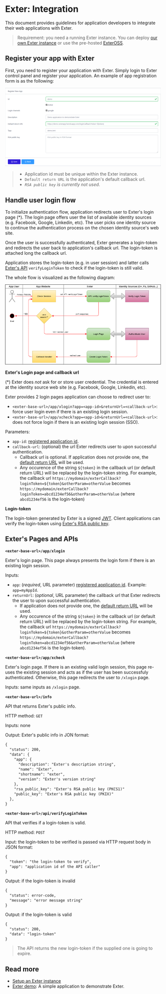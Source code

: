 # Exter: Integration

This document provides guidelines for application developers to integrate their web applications with Exter.

> Requirement: you need a running Exter instance. You can deploy [our own Exter instance](BuildAndRun.md) or use the pre-hosted [ExterOSS](https://btnguyen2k.github.io/exter/).

## Register your app with Exter

First, you need to register your application with Exter. Simply login to Exter control panel and register your application. An example of app registration form is as the following:

![Exter: Register new app](docs/Exter_register_new_app.png)

> - Application id must be unique within the Exter instance.
> - `Default return URL` is the application's default callback url.
> - _`RSA public key` is currently not used_.

## Handle user login flow

To initialize authentication flow, application redirects user to Exter's login page (*). The login page offers user the list of available identity sources (e.g. Facebook, Google, Linkedin, etc). The user picks one identity source to continue the authentication process on the chosen identity source's web site.

Once the user is successfully authenticated, Exter generates a login-token and redirects the user back to application's callback url. The login-token is attached long the callback url.

Application stores the login-token (e.g. in user session) and latter calls [Exter's API](#exters-pages-and-apis) `verifyLoginToken` to check if the login-token is still valid.

The whole flow is visualized as the following diagram:

![Exter Integration Flow](docs/Exter_flow_1.png)

**Exter's Login page and callback url**

(*) Exter does _not_ ask for or store user credential. The credential is entered at the identity source web site (e.g. Facebook, Google, Linkedin, etc).

Exter provides 2 login pages application can choose to redirect user to:

- `<exter-base-url>/app/xlogin?app=<app-id>&returnUrl=<callback-url>`: force user login even if there is an existing login session.
- `<exter-base-url>/app/xcheck?app=<app-id>&returnUrl=<callback-url>`: does not force login if there is an existing login session (SSO).

Parameters:

- `app-id`: [registered application id](#register-your-app-with-exter).
- `callback-url`: (optional) the url Exter redirects user to upon successful authentication.
  - Callback url is optional. If application does not provide one, the [default return URL](#register-your-app-with-exter) will be used.
  - Any occurence of the string `${token}` in the callback url (or default return URL) will be replaced by the login-token string. For example, the callback url `https://mydomain/exterCallback?loginToken=${token}&otherParam=otherValue` becomes `https://mydomain/exterCallback?loginToken=abcd1234ef56&otherParam=otherValue` (where `abcd1234ef56` is the login-token)

**Login-token**

The login-token generated by Exter is a signed [JWT](https://jwt.io/introduction/).
Client applications can verify the login-token using [Exter's RSA public key](#exters-pages-and-apis).

## Exter's Pages and APIs

**`<exter-base-url>/app/xlogin`**

Exter's login page. This page always presents the login form if there is an existing login session.

Inputs:
- `app`: (_required_, URL parameter) [registered application id](#register-your-app-with-exter). Example: `app=myAppId`.
- `returnUrl`: (_optional_, URL parameter) the callback url that Exter redirects the user to upon successful authentication.
  - If application does not provide one, the [default return URL](#register-your-app-with-exter) will be used.
  - Any occurence of the string `${token}` in the callback url (or default return URL) will be replaced by the login-token string. For example, the callback url `https://mydomain/exterCallback?loginToken=${token}&otherParam=otherValue` becomes `https://mydomain/exterCallback?loginToken=abcd1234ef56&otherParam=otherValue` (where `abcd1234ef56` is the login-token).

**`<exter-base-url>/app/xcheck`**

Exter's login page. If there is an existing valid login session, this page re-uses the existing session and acts as if the user has been successfuly authenticated.
Otherwise, this page redirects the user to `/xlogin` page.

Inputs: same inputs as `/xlogin` page.

**`<exter-base-url>/info`**

API that returns Exter's public info.

HTTP method: `GET`

Inputs: none

Output: Exter's public info in JON format:

```
{
  "status": 200,
  "data": {
    "app": {
      "description": "Exter's description string",
      "name": "Exter",
      "shortname": "exter",
      "version": "Exter's version string"
    },
    "rsa_public_key": "Exter's RSA public key (PKCS1)"
    "public_key": "Exter's RSA public key (PKIX)"
  },
}
```

**`<exter-base-url>/api/verifyLoginToken`**

API that verifies if a login-token is valid.

HTTP method: `POST`

Input: the login-token to be verified is passed via HTTP request body in JSON format:

```
{
  "token": "the login-token to verify",
  "app": "application id of the API caller"
}
```

Output: if the login-token is invalid

```
{
  "status": error-code,
  "message": "error message string"
}
```

Output: if the login-token is valid

```
{
  "status": 200,
  "data": "login-token"
}
```

> The API returns the new login-token if the supplied one is going to expire.

## Read more

- [Setup an Exter instance](BuildAndRun.md)
- [Exter demo](https://github.com/btnguyen2k/exter_demo): A simple application to demonstrate Exter.
